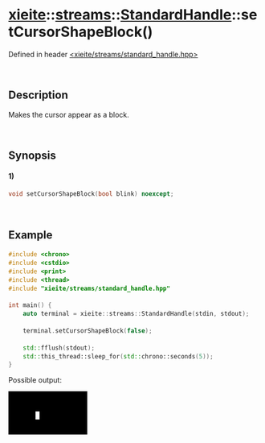 # [xieite](../../../../../xieite.md)\:\:[streams](../../../../../streams.md)\:\:[StandardHandle](../../../standard_handle.md)\:\:setCursorShapeBlock\(\)
Defined in header [<xieite/streams/standard_handle.hpp>](../../../../../../include/xieite/streams/standard_handle.hpp)

&nbsp;

## Description
Makes the cursor appear as a block.

&nbsp;

## Synopsis
#### 1)
```cpp
void setCursorShapeBlock(bool blink) noexcept;
```

&nbsp;

## Example
```cpp
#include <chrono>
#include <cstdio>
#include <print>
#include <thread>
#include "xieite/streams/standard_handle.hpp"

int main() {
    auto terminal = xieite::streams::StandardHandle(stdin, stdout);

    terminal.setCursorShapeBlock(false);

    std::fflush(stdout);
    std::this_thread::sleep_for(std::chrono::seconds(5));
}
```
Possible output:

![image](./set_cursor_shape_block.png)
